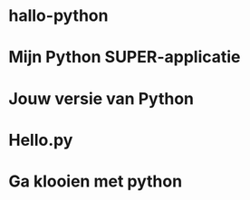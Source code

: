 # hallo-python
# Mijn Python SUPER-applicatie
# Jouw versie van Python
# Hello.py
# Ga klooien met python